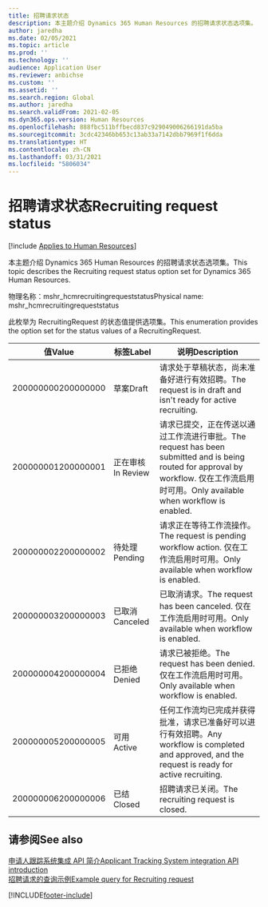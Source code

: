 ```yaml
---
title: 招聘请求状态
description: 本主题介绍 Dynamics 365 Human Resources 的招聘请求状态选项集。
author: jaredha
ms.date: 02/05/2021
ms.topic: article
ms.prod: ''
ms.technology: ''
audience: Application User
ms.reviewer: anbichse
ms.custom: ''
ms.assetid: ''
ms.search.region: Global
ms.author: jaredha
ms.search.validFrom: 2021-02-05
ms.dyn365.ops.version: Human Resources
ms.openlocfilehash: 888fbc511bffbecd837c929049006266191da5ba
ms.sourcegitcommit: 3cdc42346bb653c13ab33a7142dbb7969f1f6dda
ms.translationtype: HT
ms.contentlocale: zh-CN
ms.lasthandoff: 03/31/2021
ms.locfileid: "5806034"
---
```

# <a name="recruiting-request-status"></a><span data-ttu-id="bbf78-103">招聘请求状态</span><span class="sxs-lookup"><span data-stu-id="bbf78-103">Recruiting request status</span></span>

[!include [Applies to Human Resources](../includes/applies-to-hr.md)]

<span data-ttu-id="bbf78-104">本主题介绍 Dynamics 365 Human Resources 的招聘请求状态选项集。</span><span class="sxs-lookup"><span data-stu-id="bbf78-104">This topic describes the Recruiting request status option set for Dynamics 365 Human Resources.</span></span>

<span data-ttu-id="bbf78-105">物理名称：mshr_hcmrecruitingrequeststatus</span><span class="sxs-lookup"><span data-stu-id="bbf78-105">Physical name: mshr_hcmrecruitingrequeststatus</span></span>

<span data-ttu-id="bbf78-106">此枚举为 RecruitingRequest 的状态值提供选项集。</span><span class="sxs-lookup"><span data-stu-id="bbf78-106">This enumeration provides the option set for the status values of a RecruitingRequest.</span></span>

| <span data-ttu-id="bbf78-107">值</span><span class="sxs-lookup"><span data-stu-id="bbf78-107">Value</span></span> | <span data-ttu-id="bbf78-108">标签</span><span class="sxs-lookup"><span data-stu-id="bbf78-108">Label</span></span> | <span data-ttu-id="bbf78-109">说明</span><span class="sxs-lookup"><span data-stu-id="bbf78-109">Description</span></span> |
| --- | --- | --- |
| <span data-ttu-id="bbf78-110">200000000</span><span class="sxs-lookup"><span data-stu-id="bbf78-110">200000000</span></span> | <span data-ttu-id="bbf78-111">草案</span><span class="sxs-lookup"><span data-stu-id="bbf78-111">Draft</span></span> | <span data-ttu-id="bbf78-112">请求处于草稿状态，尚未准备好进行有效招聘。</span><span class="sxs-lookup"><span data-stu-id="bbf78-112">The request is in draft and isn't ready for active recruiting.</span></span> |
| <span data-ttu-id="bbf78-113">200000001</span><span class="sxs-lookup"><span data-stu-id="bbf78-113">200000001</span></span> | <span data-ttu-id="bbf78-114">正在审核</span><span class="sxs-lookup"><span data-stu-id="bbf78-114">In Review</span></span> | <span data-ttu-id="bbf78-115">请求已提交，正在传送以通过工作流进行审批。</span><span class="sxs-lookup"><span data-stu-id="bbf78-115">The request has been submitted and is being routed for approval by workflow.</span></span> <span data-ttu-id="bbf78-116">仅在工作流启用时可用。</span><span class="sxs-lookup"><span data-stu-id="bbf78-116">Only available when workflow is enabled.</span></span> |
| <span data-ttu-id="bbf78-117">200000002</span><span class="sxs-lookup"><span data-stu-id="bbf78-117">200000002</span></span> | <span data-ttu-id="bbf78-118">待处理</span><span class="sxs-lookup"><span data-stu-id="bbf78-118">Pending</span></span> | <span data-ttu-id="bbf78-119">请求正在等待工作流操作。</span><span class="sxs-lookup"><span data-stu-id="bbf78-119">The request is pending workflow action.</span></span> <span data-ttu-id="bbf78-120">仅在工作流启用时可用。</span><span class="sxs-lookup"><span data-stu-id="bbf78-120">Only available when workflow is enabled.</span></span> |
| <span data-ttu-id="bbf78-121">200000003</span><span class="sxs-lookup"><span data-stu-id="bbf78-121">200000003</span></span> | <span data-ttu-id="bbf78-122">已取消</span><span class="sxs-lookup"><span data-stu-id="bbf78-122">Canceled</span></span> | <span data-ttu-id="bbf78-123">已取消请求。</span><span class="sxs-lookup"><span data-stu-id="bbf78-123">The request has been canceled.</span></span> <span data-ttu-id="bbf78-124">仅在工作流启用时可用。</span><span class="sxs-lookup"><span data-stu-id="bbf78-124">Only available when workflow is enabled.</span></span> |
| <span data-ttu-id="bbf78-125">200000004</span><span class="sxs-lookup"><span data-stu-id="bbf78-125">200000004</span></span> | <span data-ttu-id="bbf78-126">已拒绝</span><span class="sxs-lookup"><span data-stu-id="bbf78-126">Denied</span></span> | <span data-ttu-id="bbf78-127">请求已被拒绝。</span><span class="sxs-lookup"><span data-stu-id="bbf78-127">The request has been denied.</span></span> <span data-ttu-id="bbf78-128">仅在工作流启用时可用。</span><span class="sxs-lookup"><span data-stu-id="bbf78-128">Only available when workflow is enabled.</span></span> |
| <span data-ttu-id="bbf78-129">200000005</span><span class="sxs-lookup"><span data-stu-id="bbf78-129">200000005</span></span> | <span data-ttu-id="bbf78-130">可用</span><span class="sxs-lookup"><span data-stu-id="bbf78-130">Active</span></span> | <span data-ttu-id="bbf78-131">任何工作流均已完成并获得批准，请求已准备好可以进行有效招聘。</span><span class="sxs-lookup"><span data-stu-id="bbf78-131">Any workflow is completed and approved, and the request is ready for active recruiting.</span></span> |
| <span data-ttu-id="bbf78-132">200000006</span><span class="sxs-lookup"><span data-stu-id="bbf78-132">200000006</span></span> | <span data-ttu-id="bbf78-133">已结</span><span class="sxs-lookup"><span data-stu-id="bbf78-133">Closed</span></span> | <span data-ttu-id="bbf78-134">招聘请求已关闭。</span><span class="sxs-lookup"><span data-stu-id="bbf78-134">The recruiting request is closed.</span></span> |

## <a name="see-also"></a><span data-ttu-id="bbf78-135">请参阅</span><span class="sxs-lookup"><span data-stu-id="bbf78-135">See also</span></span>

[<span data-ttu-id="bbf78-136">申请人跟踪系统集成 API 简介</span><span class="sxs-lookup"><span data-stu-id="bbf78-136">Applicant Tracking System integration API introduction</span></span>](hr-admin-integration-ats-api-introduction.md)<br>
[<span data-ttu-id="bbf78-137">招聘请求的查询示例</span><span class="sxs-lookup"><span data-stu-id="bbf78-137">Example query for Recruiting request</span></span>](hr-admin-integration-ats-api-recruiting-request-example-query.md)


[!INCLUDE[footer-include](../includes/footer-banner.md)]